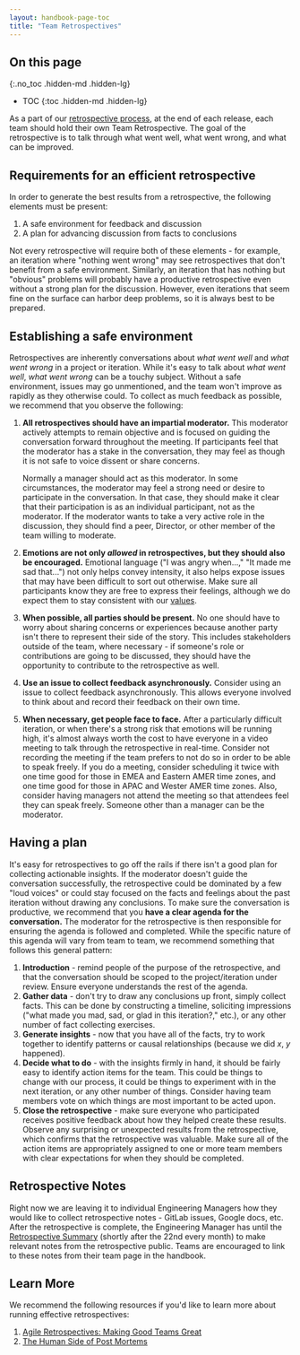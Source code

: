 ```yaml
---
layout: handbook-page-toc
title: "Team Retrospectives"
---
```


## On this page
{:.no_toc .hidden-md .hidden-lg}

- TOC
{:toc .hidden-md .hidden-lg}

As a part of our [retrospective process](/handbook/engineering/workflow/#retrospective), at the end of each release, each team should hold their own Team Retrospective. The goal of the retrospective is to talk through what went well, what went wrong, and what can be improved. 

## Requirements for an efficient retrospective

In order to generate the best results from a retrospective, the following
elements must be present:

1. A safe environment for feedback and discussion
1. A plan for advancing discussion from facts to conclusions

Not every retrospective will require both of these elements - for example,
an iteration where "nothing went wrong" may see retrospectives that don't
benefit from a safe environment. Similarly, an iteration that has nothing but
"obvious" problems will probably have a productive retrospective even without a
strong plan for the discussion. However, even iterations that seem fine on the
surface can harbor deep problems, so it is always best to be prepared.


## Establishing a safe environment

Retrospectives are inherently conversations about _what went well_ and _what
went wrong_ in a project or iteration. While it's easy to talk about _what went
well_, _what went wrong_ can be a touchy subject. Without a safe environment,
issues may go unmentioned, and the team won't improve as rapidly as they
otherwise could. To collect as much feedback as possible, we recommend
that you observe the following:

1. **All retrospectives should have an impartial moderator.** This moderator
   actively attempts to remain objective and is focused on guiding the
   conversation forward throughout the meeting. If participants feel that the
   moderator has a stake in the conversation, they may feel as though it is not
   safe to voice dissent or share concerns.

   Normally a manager should act as this moderator. In some circumstances, the
   moderator may feel a strong need or desire to participate in the
   conversation. In that case, they should make it clear that their participation
   is as an individual participant, not as the moderator. If the moderator wants
   to take a very active role in the discussion, they should find a peer,
   Director, or other member of the team willing to moderate.
1. **Emotions are not only _allowed_ in retrospectives, but they should also be encouraged.** 
   Emotional language ("I was angry when...," "It made me sad
   that...") not only helps convey intensity, it also helps expose issues that
   may have been difficult to sort out otherwise. Make sure all participants
   know they are free to express their feelings, although we do expect them to
   stay consistent with our [values](/handbook/values/).
1. **When possible, all parties should be present.** No one should have to worry
   about sharing concerns or experiences because another party isn't there to
   represent their side of the story. This includes stakeholders outside of the
   team, where necessary - if someone's role or contributions are going to be
   discussed, they should have the opportunity to contribute to the
   retrospective as well.
1. **Use an issue to collect feedback asynchronously.** Consider using an issue to collect 
   feedback asynchronously.  This allows everyone involved to think about and record their feedback on their
   own time.
1. **When necessary, get people face to face.** After a particularly difficult
   iteration, or when there's a strong risk that emotions will be running high,
   it's almost always worth the cost to have everyone in a video meeting to talk
   through the retrospective in real-time.  Consider not recording the meeting if the
   team prefers to not do so in order to be able to speak freely.  If you do a meeting,
   consider scheduling it twice with one time good for those in EMEA and Eastern AMER time zones, and
   one time good for those in APAC and Wester AMER time zones.  Also, consider having managers not attend
   the meeting so that attendees feel they can speak freely.  Someone other than a manager can be the moderator.

## Having a plan

It's easy for retrospectives to go off the rails if there isn't a good plan for
collecting actionable insights. If the moderator doesn't guide the conversation
successfully, the retrospective could be dominated by a few "loud voices" or
could stay focused on the facts and feelings about the past iteration without
drawing any conclusions. To make sure the conversation is productive, we
recommend that you **have a clear agenda for the conversation.** The moderator
for the retrospective is then responsible for ensuring the agenda is followed
and completed. While the specific nature of this agenda will vary from team to
team, we recommend something that follows this general pattern:

1. **Introduction** - remind people of the purpose of the retrospective, and
   that the conversation should be scoped to the project/iteration under
   review. Ensure everyone understands the rest of the agenda.
1. **Gather data** - don't try to draw any conclusions up front, simply
   collect facts. This can be done by constructing a timeline, soliciting
   impressions ("what made you mad, sad, or glad in this iteration?," etc.), or
   any other number of fact collecting exercises.
1. **Generate insights** - now that you have all of the facts, try to work
   together to identify patterns or causal relationships (because we did
   _x_, _y_ happened).
1. **Decide what to do** - with the insights firmly in hand, it should be
   fairly easy to identify action items for the team. This could be things
   to change with our process, it could be things to experiment with in the
   next iteration, or any other number of things.  Consider having team members vote on
   which things are most important to be acted upon.
1. **Close the retrospective** - make sure everyone who participated receives
   positive feedback about how they helped create these results. Observe any
   surprising or unexpected results from the retrospective, which confirms that
   the retrospective was valuable. Make sure all of the action items are
   appropriately assigned to one or more team members with clear expectations
   for when they should be completed.

## Retrospective Notes

Right now we are leaving it to individual Engineering Managers how they would
like to collect retrospective notes - GitLab issues, Google docs, etc. After the
retrospective is complete, the Engineering Manager has until the [Retrospective Summary](/handbook/engineering/workflow/#retrospective-summary) (shortly after the 22nd every month) to make relevant notes from the retrospective
public. Teams are encouraged to link to these notes from their team page in the
handbook.

## Learn More

We recommend the following resources if you'd like to learn more about running
effective retrospectives:

1. [Agile Retrospectives: Making Good Teams Great](https://www.amazon.com/Agile-Retrospectives-Making-Teams-Great/dp/0977616649)
1. [The Human Side of Post Mortems](https://www.oreilly.com/webops-perf/free/the-human-side-of-postmortems.csp)
